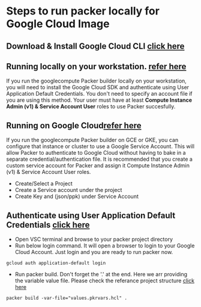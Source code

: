 # Steps to run packer locally for Google Cloud Image

## Download & Install Google Cloud CLI [click here](https://cloud.google.com/sdk/docs/install)

## Running locally on your workstation. [refer here](https://developer.hashicorp.com/packer/plugins/builders/googlecompute)
If you run the googlecompute Packer builder locally on your workstation, you will need to install the Google Cloud SDK and authenticate using User Application Default Credentials. You don't need to specify an account file if you are using this method. 
Your user must have at least <b>Compute Instance Admin (v1) & Service Account User</b> roles to use Packer succesfully.

## Running on Google Cloud[refer here](https://developer.hashicorp.com/packer/plugins/builders/googlecompute)
If you run the googlecompute Packer builder on GCE or GKE, you can configure that instance or cluster to use a Google Service Account. This will allow Packer to authenticate to Google Cloud without having to bake in a separate credential/authentication file.
It is recommended that you create a custom service account for Packer and assign it Compute Instance Admin (v1) & Service Account User roles.
- Create/Select a Project
- Create a Service account under the project
- Create Key and (json/ppk) under Service Account

## Authenticate using User Application Default Credentials [click here](https://cloud.google.com/sdk/gcloud/reference/auth/application-default)

- Open VSC terminal and browse to your packer project directory
- Run below login command. It will open a browser to login to your Google Cloud Account. Just login and you are ready to run packer now. 
```
gcloud auth application-default login
```
- Run packer build. Don't forget the '.' at the end. Here we arr providing the variable value file. Please check the referance project structure [click here](https://github.com/e2eSolutionArchitect/hashicorp-packer/tree/main/golden-images/gcp/gcp-pkr-v01)
```
packer build -var-file="values.pkrvars.hcl" .
```
